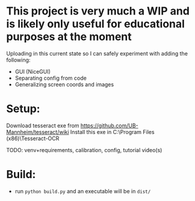# This project is very much a WIP and is likely only useful for educational purposes at the moment

Uploading in this current state so I can safely experiment with adding the following:

* GUI (NiceGUI)
* Separating config from code
* Generalizing screen coords and images


# Setup:
Download tesseract exe from https://github.com/UB-Mannheim/tesseract/wiki
Install this exe in C:\Program Files (x86)\Tesseract-OCR

TODO: venv+requirements, calibration, config, tutorial video(s)

# Build:
* run `python build.py` and an executable will be in `dist/`

